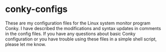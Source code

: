 # conky-configs
These are my configuration files for the Linux system monitor program Conky.
I have described the modifications and syntax updates in comments in the config files.
If you have any questions about basic Conky configuration or you have trouble using these files in a simple shell script, please let me know.

